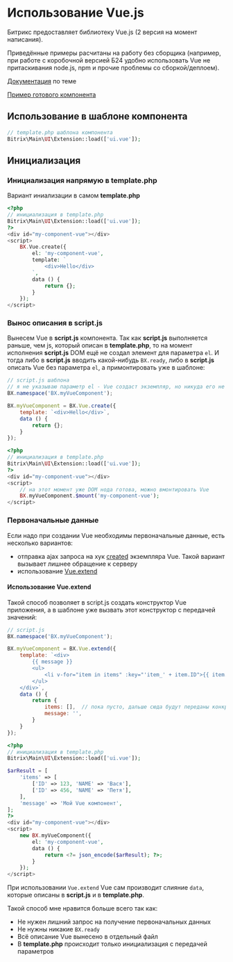 # Использование Vue.js

Битрикс предоставляет библиотеку Vue.js (2 версия на момент написания).

Приведённые примеры расчитаны на работу без сборщика (например, при работе с коробочной версией Б24 удобно использовать Vue не притаскивания node.js, npm и прочие проблемы со сборкой/деплоем).

[Документация](https://dev.1c-bitrix.ru/learning/course/index.php?COURSE_ID=176&INDEX=Y) по теме

[Пример готового компонента](examples/my.vue.component/)


## Использование в шаблоне компонента

```php
// template.php шаблона компонента
Bitrix\Main\UI\Extension::load(['ui.vue']);
```



## Инициализация

### Инициализация напрямую в template.php

Вариант иниализации в самом **template.php**

```php
<?php
// инициализация в template.php
Bitrix\Main\UI\Extension::load(['ui.vue']);
?>
<div id="my-component-vue"></div>
<script>
    BX.Vue.create({
        el: 'my-component-vue',
        template: `
            <div>Hello</div>
        `,
        data () {
            return {};
        }
    });
</script>
```

### Вынос описания в script.js

Вынесем Vue в **script.js** компонента. Так как **script.js** выполняется раньше, чем js, который описан в **template.php**, то на момент исполнения **script.js** DOM ещё не создал элемент для параметра `el`. И тогда либо в **script.js** вводить какой-нибудь `BX.ready`, либо в **script.js** описать Vue без параметра `el`, а примонтировать уже в шаблоне:

```javascript
// script.js шаблона
// я не указываю параметр el - Vue создаст экземпляр, но никуда его не вмонтирует. Вмонтируем его в template.php
BX.namespace('BX.myVueComponent');

BX.myVueComponent = BX.Vue.create({
    template: `<div>Hello</div>`,
    data () {
        return {};
    }
});
```

```php
<?php
// инициализация в template.php
Bitrix\Main\UI\Extension::load(['ui.vue']);
?>
<div id="my-component-vue"></div>
<script>
    // на этот момент уже DOM нода готова, можно вмонтировать Vue
    BX.myVueComponent.$mount('my-component-vue');
</script>
```

### Первоначальные данные

Если надо при создании Vue необходимы первоначальные данные, есть несколько вариантов:

* отправка ajax запроса на хук [created](https://ru.vuejs.org/v2/api/#created) экземпляра Vue. Такой вариант вызывает лишнее обращение к серверу
* использование [Vue.extend](https://ru.vuejs.org/v2/api/#Vue-extend)

#### Использование Vue.extend

Такой способ позволяет в script.js создать конструктор Vue приложения, а в шаблоне уже вызвать этот конструктор с передачей значений:
```javascript
// script.js
BX.namespace('BX.myVueComponent');

BX.myVueComponent = BX.Vue.extend({
    template: `<div>
        {{ message }}
        <ul>
            <li v-for="item in items" :key="'item_' + item.ID">{{ item.NAME }}</li>
        </ul>
    </div>`,
    data () {
        return {
            items: [],  // пока пусто, дальше сюда будут переданы конкретные значения
            message: '',
        }
    }
});
```

```php
<?php
// инициализация в template.php
Bitrix\Main\UI\Extension::load(['ui.vue']);

$arResult = [
    'items' => [
        ['ID' => 123, 'NAME' => 'Вася'],
        ['ID' => 456, 'NAME' => 'Петя'],
    ],
    'message' => 'Мой Vue компонент',
];
?>
<div id="my-component-vue"></div>
<script>
    new BX.myVueComponent({
        el: 'my-component-vue',
        data () {
            return <?= json_encode($arResult); ?>;
        }
    });
</script>
```

При использовании `Vue.extend` Vue сам производит слияние `data`, которые описаны в **script.js** и в **template.php**.

Такой способ мне нравится больше всего так как:

* Не нужен лишний запрос на получение первоначальных данных
* Не нужны никакие `BX.ready`
* Всё описание Vue вынесено в отдельный файл
* В **template.php** происходит только инициализация с передачей параметров

